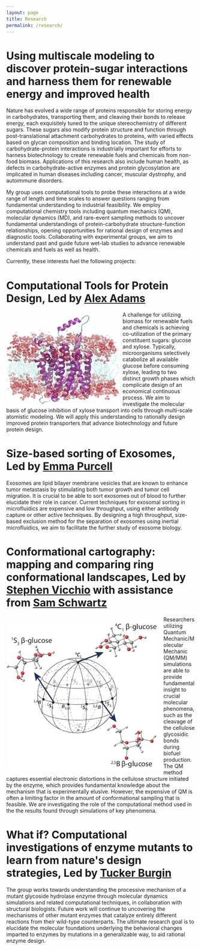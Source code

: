 ```yaml
---
layout: page
title: Research
permalink: /research/
---
```


# Using multiscale modeling to discover protein-sugar interactions and harness them for renewable energy and improved health

Nature has evolved a wide range of proteins responsible for storing energy in 
carbohydrates, transporting them, and cleaving their bonds to release energy, 
each exquisitely tuned to the unique stereochemistry of different sugars. These 
sugars also modify protein structure and function through post-translational 
attachment carbohydrates to proteins, with varied effects based on glycan 
composition and binding location. The study of carbohydrate-protein interactions 
is industrially important for efforts to harness biotechnology to create renewable 
fuels and chemicals from non-food biomass. Applications of this research also include 
human health, as defects in carbohydrate-active enzymes and protein glycosylation are 
implicated in human diseases including cancer, muscular dystrophy, and autoimmune disorders.

My group uses computational tools to probe these interactions at a wide range of 
length and time scales to answer questions ranging from fundamental understanding 
to industrial feasibility. We employ computational chemistry tools including quantum 
mechanics (QM), molecular dynamics (MD), and rare-event sampling methods to uncover 
fundamental understandings of protein-carbohydrate structure-function relationships, 
opening opportunities for rational design of enzymes and diagnostic tools. Collaborating 
with experimental groups, we aim to understand past and guide future wet-lab studies to 
advance renewable chemicals and fuels as well as health.

Currently, these interests fuel the following projects:

# Computational Tools for Protein Design, Led by [Alex Adams](../team#xadams) 

<img align="left" src="../assets/img/xyle.jpg" style="margin:10px 10px 0px 0px">
A challenge for utilizing biomass for renewable fuels and chemicals is achieving co-utilization of the 
primary constituent sugars: glucose and xylose. Typically, microorganisms selectively catabolize all 
available glucose before consuming xylose, leading to two distinct growth phases which complicate design 
of an economical continuous process. We aim to investigate the molecular basis of glucose inhibition of 
xylose transport into cells through multi-scale atomistic modeling. We will apply this understanding to 
rationally design improved protein transporters that advance biotechnology and future protein design.

# Size-based sorting of Exosomes, Led by [Emma Purcell](../team#epurcell)

Exosomes are lipid bilayer membrane vesicles that are known to enhance tumor metastasis by stimulating both 
tumor growth and tumor cell migration. It is crucial to be able to sort exosomes out of blood to further 
elucidate their role in cancer. Current techniques for exosomal sorting in microfluidics are expensive and 
low throughput, using either antibody capture or other active techniques.  By designing a high throughput, 
size-based exclusion method for the separation of exosomes using inertial microfluidics, we aim to facilitate 
the further study of exosome biology.


# Conformational cartography: mapping and comparing ring conformational landscapes, Led by [Stephen Vicchio](../team#svicchio) with assistance from [Sam Schwartz](../team#sschwartz)

<img align="left" src="../assets/img/conf_landscape.jpg" style="margin:10px 10px 0px 0px">
Researchers utilizing Quantum Mechanic/Molecular Mechanic (QM/MM) simulations are able to provide fundamental insight 
to crucial molecular phenomena, such as the cleavage of the cellulose glycosidic bonds during biofuel production. The 
QM method captures essential electronic distortions in the cellulose structure initiated by the enzyme, which provides 
fundamental knowledge about the mechanism that is experimentally elusive. However, the expensive of QM is often a 
limiting factor in the amount of conformational sampling that is feasible. We are investigating the role of the 
computational method used in the the results found through simulations of key phenomena.  

# What if? Computational investigations of enzyme mutants to learn from nature's design strategies, Led by [Tucker Burgin](../team#tburgin)

The group works towards understanding the processive mechanism of a mutant glycoside hydrolase enzyme through molecular 
dynamics simulations and related computational techniques, in collaboration with structural biologists. Future work 
will continue to uncovering the mechanisms of other mutant enzymes that catalyze entirely different reactions from 
their wild-type counterparts. The ultimate research goal is to elucidate the molecular foundations underlying the 
behavioral changes imparted to enzymes by mutations in a generalizable way, to aid rational enzyme design.